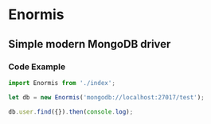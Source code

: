 # Enormis
## Simple modern MongoDB driver
### Code Example
```js
import Enormis from './index';

let db = new Enormis('mongodb://localhost:27017/test');

db.user.find({}).then(console.log);
```
